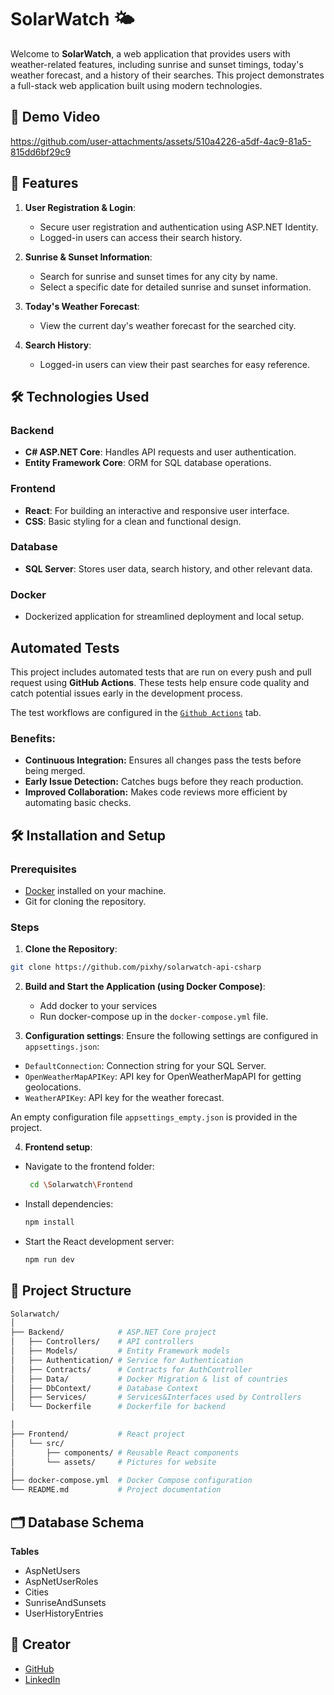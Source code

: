# SolarWatch 🌤️

Welcome to **SolarWatch**, a web application that provides users with weather-related features, including sunrise and sunset timings, today's weather forecast, and a history of their searches. This project demonstrates a full-stack web application built using modern technologies.

## 🎥 Demo Video 

https://github.com/user-attachments/assets/510a4226-a5df-4ac9-81a5-815dd6bf29c9

## 🚀 Features

1. **User Registration & Login**:
    - Secure user registration and authentication using ASP.NET Identity.
    - Logged-in users can access their search history.

2. **Sunrise & Sunset Information**:
    - Search for sunrise and sunset times for any city by name.
    - Select a specific date for detailed sunrise and sunset information.

3. **Today's Weather Forecast**:
    - View the current day's weather forecast for the searched city.

4. **Search History**:
    - Logged-in users can view their past searches for easy reference.

## 🛠️ Technologies Used

### Backend
- **C# ASP.NET Core**: Handles API requests and user authentication.
- **Entity Framework Core**: ORM for SQL database operations.

### Frontend
- **React**: For building an interactive and responsive user interface.
- **CSS**: Basic styling for a clean and functional design.

### Database
- **SQL Server**: Stores user data, search history, and other relevant data.

### Docker
- Dockerized application for streamlined deployment and local setup.

## Automated Tests

This project includes automated tests that are run on every push and pull request using **GitHub Actions**. These tests help ensure code quality and catch potential issues early in the development process.

The test workflows are configured in the [`Github Actions`](https://github.com/pixhy/solarwatch-api-csharp/actions) tab.

### Benefits:
- **Continuous Integration:** Ensures all changes pass the tests before being merged.
- **Early Issue Detection:** Catches bugs before they reach production.
- **Improved Collaboration:** Makes code reviews more efficient by automating basic checks.

## 🛠️ Installation and Setup

### Prerequisites
- [Docker](https://www.docker.com/) installed on your machine.
- Git for cloning the repository.

### Steps
1. **Clone the Repository**:
```bash
git clone https://github.com/pixhy/solarwatch-api-csharp
```
2. **Build and Start the Application (using Docker Compose)**:
   - Add docker to your services
   - Run docker-compose up in the `docker-compose.yml` file.

3. **Configuration settings**: Ensure the following settings are configured in `appsettings.json`:

- `DefaultConnection`: Connection string for your SQL Server.
- `OpenWeatherMapAPIKey`: API key for OpenWeatherMapAPI for getting geolocations.
- `WeatherAPIKey`: API key for the weather forecast.

An empty configuration file `appsettings_empty.json` is provided in the project.

4. **Frontend setup**:
- Navigate to the frontend folder:
  ```bash
   cd \Solarwatch\Frontend
  ```
- Install dependencies:
  ```bash
  npm install
  ```
- Start the React development server:
  ```bash
  npm run dev
  ```

## 📂 Project Structure

```bash
Solarwatch/
│
├── Backend/            # ASP.NET Core project
│   ├── Controllers/    # API controllers
│   ├── Models/         # Entity Framework models
│   ├── Authentication/ # Service for Authentication
│   ├── Contracts/      # Contracts for AuthController
│   ├── Data/           # Docker Migration & list of countries
│   ├── DbContext/      # Database Context
│   ├── Services/       # Services&Interfaces used by Controllers
│   └── Dockerfile      # Dockerfile for backend

│
├── Frontend/           # React project
│   └── src/
│       ├── components/ # Reusable React components
│       └── assets/     # Pictures for website
│
├── docker-compose.yml  # Docker Compose configuration
└── README.md           # Project documentation

```

## 🗂️ Database Schema
**Tables**
- AspNetUsers
- AspNetUserRoles
- Cities
- SunriseAndSunsets
- UserHistoryEntries

## 👥 Creator
- [GitHub](https://github.com/pixhy)
- [LinkedIn](https://www.linkedin.com/in/tunde-bak)
